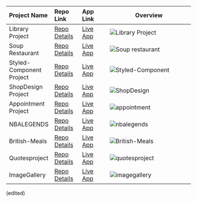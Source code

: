 
<table class="table">
  <thead>
    <tr>
      <th align="left" width="15%">Project Name</th>
      <th align="left" width="15%">Repo Link</th>
      <th align="left" width="15%">App Link</th>
      <th align="center">Overview</th>
    </tr>
  </thead>
  <tbody>
     <tr>
      <td>Library Project</td></td>
      <td><a href="https://github.com/mbozkayaGitHub/Library-Project">Repo Details</td>
      <td><a href="https://library-project-sigma-ruddy.vercel.app/">Live App</td>
      <td><img src="https://github.com/mbozkayaGitHub/React-Project/assets/119006810/bdca13d9-4235-493f-9a66-85208f94f6ef.gif" alt="Library Project"></td>
    </tr>
     <tr>
      <td>Soup Restaurant</td></td>
      <td><a href="https://github.com/mbozkayaGitHub/Soup_Restaurant" target="_blank">Repo Details</td>
      <td><a href="https://vercel.com/mbozkayagithub/soup-restaurant" target="_blank">Live App</td>
      <td><img src="https://user-images.githubusercontent.com/119006810/232289080-408308e3-ba89-46a4-b29c-fb55cb1eb3aa.gif" alt="Soup restaurant"></td>
    </tr>
     <tr>
      <td>Styled-Component Project</td></td>
      <td><a href="https://github.com/mbozkayaGitHub/Styledcomponentproject" target="_blank">Repo Details</td>
      <td><a href="https://styledcomponentproject.vercel.app/" target="_blank">Live App</td>
      <td><img src="https://github.com/mbozkayaGitHub/React-Project/assets/119006810/c22ee6d4-3cbd-40d3-aae7-1273c2d96f63" alt="Styled-Component"></td>
       </tr>
     <tr>
      <td>ShopDesign Project</td></td>
      <td><a href="https://github.com/mbozkayaGitHub/ShopDesignReactRouter/tree/master" target="_blank">Repo Details</td>
      <td><a href="https://shop-design-react-router.vercel.app/" target="_blank">Live App</td>
      <td><img src="https://github.com/mbozkayaGitHub/React-Project/assets/119006810/73fc8bb8-8505-44ae-8ea0-5fdc4b353843" alt="ShopDesign"></td>
       </tr>
     <tr>
      <td>Appointment Project</td></td>
      <td><a href="https://github.com/mbozkayaGitHub/Appoinment-project" target="_blank">Repo Details</td>
      <td><a href="https://appoinment-project.vercel.app/" target="_blank">Live App</td>
      <td><img src="https://github.com/mbozkayaGitHub/React-Project/assets/119006810/a068774e-4e18-4826-b058-703fa39e620d" alt="appointment"></td>
       </tr>
     <tr>
      <td>NBALEGENDS</td></td>
      <td><a href="https://github.com/mbozkayaGitHub/nbalegensapp" target="_blank">Repo Details</td>
      <td><a href="https://nbalegensapp.vercel.app/" target="_blank">Live App</td>
      <td><img src="" alt="nbalegends"></td>
       </tr>
     <tr>
      <td>British-Meals</td></td>
      <td><a href="https://github.com/mbozkayaGitHub/British-Meals" target="_blank">Repo Details</td>
      <td><a href="https://vercel.com/mbozkayagithub/british-meals" target="_blank">Live App</td>
      <td><img src="https://github.com/mbozkayaGitHub/React-Project/assets/119006810/f851b7bf-de4b-48cf-980b-e5cace80a106" alt="British-Meals"></td>
       </tr>
     <tr>
      <td>Quotesproject</td></td>
      <td><a href="https://github.com/mbozkayaGitHub/quotesproject" target="_blank">Repo Details</td>
      <td><a href="https://vercel.com/mbozkayagithub/quotesproject" target="_blank">Live App</td>
      <td><img src="https://github.com/mbozkayaGitHub/React-Project/assets/119006810/4423bff0-3db7-4bf5-b08b-658b5222aabe" alt="quotesproject"></td>
       </tr>
     <tr>
      <td>ImageGallery</td></td>
      <td><a href="https://github.com/mbozkayaGitHub/imagegallery" target="_blank">Repo Details</td>
      <td><a href="https://imagegallery-alpha.vercel.app/" target="_blank">Live App</td>
      <td><img src="https://github.com/mbozkayaGitHub/React-Project/assets/119006810/89dffb32-ab31-4083-9bdf-4fbce458c1fd" alt="imagegallery"></td>
       </tr>
  </tbody>
</table> (edited) 
